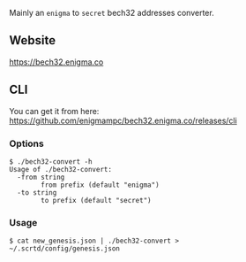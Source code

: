Mainly an `enigma` to `secret` bech32 addresses converter.

## Website

https://bech32.enigma.co

## CLI

You can get it from here: https://github.com/enigmampc/bech32.enigma.co/releases/cli

### Options

```console
$ ./bech32-convert -h
Usage of ./bech32-convert:
  -from string
        from prefix (default "enigma")
  -to string
        to prefix (default "secret")
```

### Usage

```console
$ cat new_genesis.json | ./bech32-convert > ~/.scrtd/config/genesis.json
```
